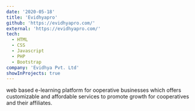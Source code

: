 ```yaml
---
date: '2020-05-18'
title: 'Evidhyapro'
github: 'https://evidhyapro.com/'
external: 'https://evidhyapro.com/'
tech:
  - HTML
  - CSS
  - Javascript
  - PHP
  - Bootstrap
company: 'Evidhya Pvt. Ltd'
showInProjects: true
---
```


web based e-learning platform for ooperative businesses which offers customizable and affordable services to promote growth for cooperatives and their affiliates.
